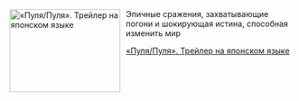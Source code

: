 <!--2025-05-06 23:00:34-->
<div class="yb">
  <div class="rss kino_kino"><a href="https://www.kino-teatr.ru/video/49152/" title="«Пуля/Пуля». Трейлер на японском языке"><img src="https://www.kino-teatr.ru/video/2/5/49152/poster.jpg" width="196" height="147" align="left" hspace="5" style="margin: 0px 10px 0px 5px" alt="«Пуля/Пуля». Трейлер на японском языке"/></a>Эпичные сражения, захватывающие погони и шокирующая истина, способная изменить мир <p class="titl"><a href="https://www.kino-teatr.ru/video/49152/">«Пуля/Пуля». Трейлер на японском языке</a></p></div>
</div>
